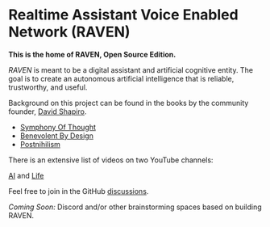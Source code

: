 # Realtime Assistant Voice Enabled Network (RAVEN) 

**This is the home of RAVEN, Open Source Edition.**

*RAVEN* is meant to be a digital assistant and artificial cognitive entity. The goal is to create an autonomous artificial intelligence that is reliable, trustworthy, and useful. 

Background on this project can be found in the books by the community founder, [David Shapiro](https://github.com/daveshap).

- [Symphony Of Thought](https://github.com/daveshap/SymphonyOfThought)
- [Benevolent By Design](https://github.com/daveshap/BenevolentByDesign)
- [Postnihilism](https://github.com/daveshap/Postnihilism)

There is an extensive list of videos on two YouTube channels:

[AI](https://www.youtube.com/@DavidShapiroAutomator/videos)  and  [Life](https://www.youtube.com/@DavidShapiroLife/videos)


Feel free to join in the GitHub [discussions](https://github.com/daveshap/raven/discussions). 

*Coming Soon:* Discord and/or other brainstorming spaces based on building RAVEN. 
